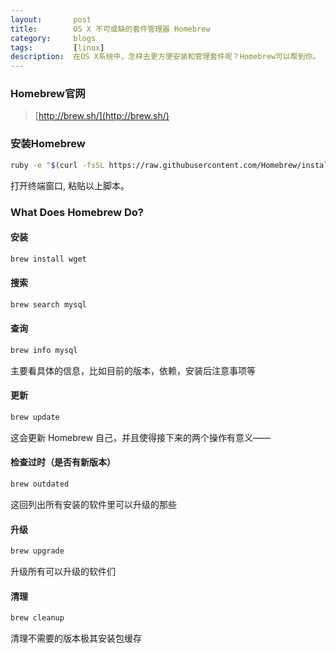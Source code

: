 ```yaml
---
layout:       post
title:        OS X 不可或缺的套件管理器 Homebrew
category:     blogs
tags:         [linux]
description:  在OS X系统中，怎样去更方便安装和管理套件呢？Homebrew可以帮到你。
---
```


### Homebrew官网

> [http://brew.sh/](http://brew.sh/)

### 安装Homebrew

```sh
ruby -e "$(curl -fsSL https://raw.githubusercontent.com/Homebrew/install/master/install)"
```

打开终端窗口, 粘贴以上脚本。

### What Does Homebrew Do?

#### 安装


```sh
brew install wget
```

#### 搜索

```sh
brew search mysql
```

#### 查询

```sh
brew info mysql
```

主要看具体的信息，比如目前的版本，依赖，安装后注意事项等

#### 更新

```sh
brew update
```

这会更新 Homebrew 自己，并且使得接下来的两个操作有意义——

#### 检查过时（是否有新版本）

```sh
brew outdated
```

这回列出所有安装的软件里可以升级的那些

#### 升级

```sh
brew upgrade
``` 

升级所有可以升级的软件们

#### 清理

```sh
brew cleanup
```

清理不需要的版本极其安装包缓存

